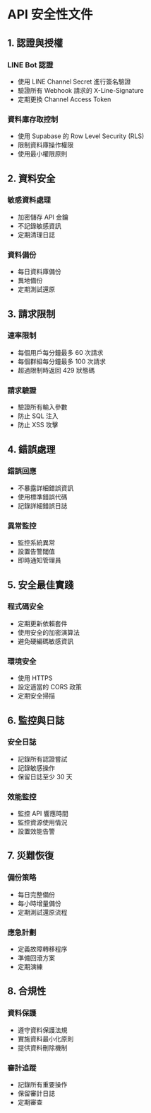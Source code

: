 # API 安全性文件

## 1. 認證與授權

### LINE Bot 認證
- 使用 LINE Channel Secret 進行簽名驗證
- 驗證所有 Webhook 請求的 X-Line-Signature
- 定期更換 Channel Access Token

### 資料庫存取控制
- 使用 Supabase 的 Row Level Security (RLS)
- 限制資料庫操作權限
- 使用最小權限原則

## 2. 資料安全

### 敏感資料處理
- 加密儲存 API 金鑰
- 不記錄敏感資訊
- 定期清理日誌

### 資料備份
- 每日資料庫備份
- 異地備份
- 定期測試還原

## 3. 請求限制

### 速率限制
- 每個用戶每分鐘最多 60 次請求
- 每個群組每分鐘最多 100 次請求
- 超過限制時返回 429 狀態碼

### 請求驗證
- 驗證所有輸入參數
- 防止 SQL 注入
- 防止 XSS 攻擊

## 4. 錯誤處理

### 錯誤回應
- 不暴露詳細錯誤資訊
- 使用標準錯誤代碼
- 記錄詳細錯誤日誌

### 異常監控
- 監控系統異常
- 設置告警閾值
- 即時通知管理員

## 5. 安全最佳實踐

### 程式碼安全
- 定期更新依賴套件
- 使用安全的加密演算法
- 避免硬編碼敏感資訊

### 環境安全
- 使用 HTTPS
- 設定適當的 CORS 政策
- 定期安全掃描

## 6. 監控與日誌

### 安全日誌
- 記錄所有認證嘗試
- 記錄敏感操作
- 保留日誌至少 30 天

### 效能監控
- 監控 API 響應時間
- 監控資源使用情況
- 設置效能告警

## 7. 災難恢復

### 備份策略
- 每日完整備份
- 每小時增量備份
- 定期測試還原流程

### 應急計劃
- 定義故障轉移程序
- 準備回滾方案
- 定期演練

## 8. 合規性

### 資料保護
- 遵守資料保護法規
- 實施資料最小化原則
- 提供資料刪除機制

### 審計追蹤
- 記錄所有重要操作
- 保留審計日誌
- 定期審查 